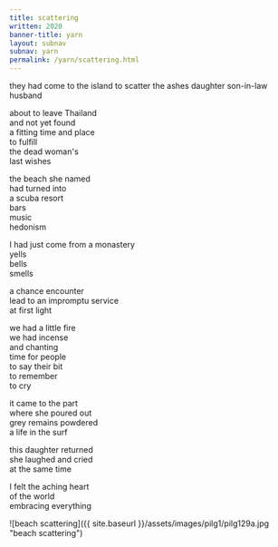 ```yaml
---
title: scattering 
written: 2020
banner-title: yarn
layout: subnav
subnav: yarn
permalink: /yarn/scattering.html
---
```


<div class="poem">
they had come to the island  
to scatter the ashes  
daughter  
son-in-law  
husband


about to leave Thailand  
and not yet found  
a fitting time and place  
to fulfill  
the dead woman's  
last wishes  


the beach she named  
had turned into  
a scuba resort  
bars  
music  
hedonism


I had just come from a monastery  
yells  
bells  
smells  


a chance encounter  
lead to an impromptu service  
at first light  


we had a little fire  
we had incense  
and chanting  
time for people  
to say their bit  
to remember  
to cry


it came to the part  
where she poured out  
grey remains powdered  
a life in the surf  


this daughter returned  
she laughed and cried  
at the same time  


I felt the aching heart  
of the world  
embracing everything
</div>

![beach scattering]({{ site.baseurl }}/assets/images/pilg1/pilg129a.jpg "beach scattering")

